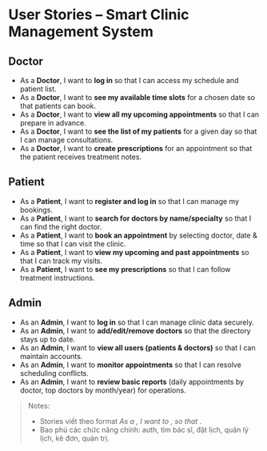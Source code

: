 # User Stories – Smart Clinic Management System

## Doctor
- As a **Doctor**, I want to **log in** so that I can access my schedule and patient list.
- As a **Doctor**, I want to **see my available time slots** for a chosen date so that patients can book.
- As a **Doctor**, I want to **view all my upcoming appointments** so that I can prepare in advance.
- As a **Doctor**, I want to **see the list of my patients** for a given day so that I can manage consultations.
- As a **Doctor**, I want to **create prescriptions** for an appointment so that the patient receives treatment notes.

## Patient
- As a **Patient**, I want to **register and log in** so that I can manage my bookings.
- As a **Patient**, I want to **search for doctors by name/specialty** so that I can find the right doctor.
- As a **Patient**, I want to **book an appointment** by selecting doctor, date & time so that I can visit the clinic.
- As a **Patient**, I want to **view my upcoming and past appointments** so that I can track my visits.
- As a **Patient**, I want to **see my prescriptions** so that I can follow treatment instructions.

## Admin
- As an **Admin**, I want to **log in** so that I can manage clinic data securely.
- As an **Admin**, I want to **add/edit/remove doctors** so that the directory stays up to date.
- As an **Admin**, I want to **view all users (patients & doctors)** so that I can maintain accounts.
- As an **Admin**, I want to **monitor appointments** so that I can resolve scheduling conflicts.
- As an **Admin**, I want to **review basic reports** (daily appointments by doctor, top doctors by month/year) for operations.

> Notes:
> - Stories viết theo format *As a <role>, I want to <goal>, so that <benefit>*.
> - Bao phủ các chức năng chính: auth, tìm bác sĩ, đặt lịch, quản lý lịch, kê đơn, quản trị.
